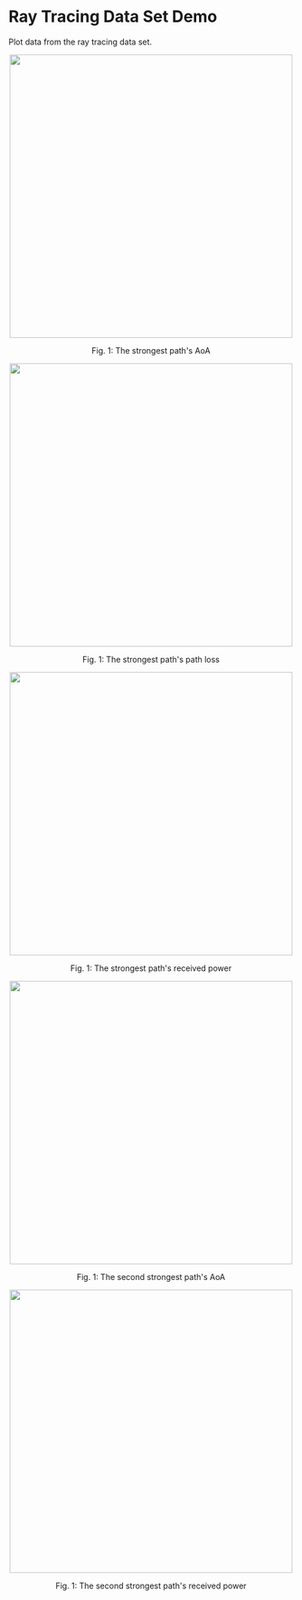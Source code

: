 # Ray Tracing Data Set Demo

Plot data from the ray tracing data set.

<p align="center">
  <img src="https://github.com/nyu-wireless/mmwRobotNav/blob/main/figs/ray_tracing_strongest_aoa.png" width="500">
</p>
<p align = "center">
Fig. 1: The strongest path's AoA
</p>

<p align="center">
  <img src="https://github.com/nyu-wireless/mmwRobotNav/blob/main/figs/ray_tracing_strongest_pl.png" width="500">
</p>
<p align = "center">
Fig. 1: The strongest path's path loss
</p>

<p align="center">
  <img src="https://github.com/nyu-wireless/mmwRobotNav/blob/main/figs/ray_tracing_strongest_power.png" width="500">
</p>
<p align = "center">
Fig. 1: The strongest path's received power
</p>

<p align="center">
  <img src="https://github.com/nyu-wireless/mmwRobotNav/blob/main/figs/ray_tracing_second_aoa.png" width="500">
</p>
<p align = "center">
Fig. 1: The second strongest path's AoA 
</p>

<p align="center">
  <img src="https://github.com/nyu-wireless/mmwRobotNav/blob/main/figs/ray_tracing_second_power.png" width="500">
</p>
<p align = "center">
Fig. 1: The second strongest path's received power
</p>
